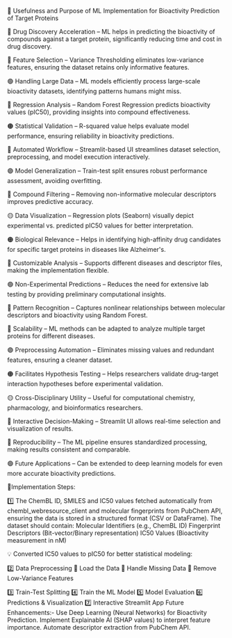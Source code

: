 🌟 Usefulness and Purpose of ML Implementation for Bioactivity Prediction of Target Proteins

🔹 Drug Discovery Acceleration – ML helps in predicting the bioactivity of compounds against a target protein, significantly reducing time and cost in drug discovery.

🔸 Feature Selection – Variance Thresholding eliminates low-variance features, ensuring the dataset retains only informative features.

🟢 Handling Large Data – ML models efficiently process large-scale bioactivity datasets, identifying patterns humans might miss.

🔵 Regression Analysis – Random Forest Regression predicts bioactivity values (pIC50), providing insights into compound effectiveness.

🟠 Statistical Validation – R-squared value helps evaluate model performance, ensuring reliability in bioactivity predictions.

🔻 Automated Workflow – Streamlit-based UI streamlines dataset selection, preprocessing, and model execution interactively.

🟣 Model Generalization – Train-test split ensures robust performance assessment, avoiding overfitting.

🔵 Compound Filtering – Removing non-informative molecular descriptors improves predictive accuracy.

🟡 Data Visualization – Regression plots (Seaborn) visually depict experimental vs. predicted pIC50 values for better interpretation.

🟠 Biological Relevance – Helps in identifying high-affinity drug candidates for specific target proteins in diseases like Alzheimer's.

🔹 Customizable Analysis – Supports different diseases and descriptor files, making the implementation flexible.

🟢 Non-Experimental Predictions – Reduces the need for extensive lab testing by providing preliminary computational insights.

🔻 Pattern Recognition – Captures nonlinear relationships between molecular descriptors and bioactivity using Random Forest.

🔸 Scalability – ML methods can be adapted to analyze multiple target proteins for different diseases.

🟣 Preprocessing Automation – Eliminates missing values and redundant features, ensuring a cleaner dataset.

🟠 Facilitates Hypothesis Testing – Helps researchers validate drug-target interaction hypotheses before experimental validation.

🟡 Cross-Disciplinary Utility – Useful for computational chemistry, pharmacology, and bioinformatics researchers.

🔵 Interactive Decision-Making – Streamlit UI allows real-time selection and visualization of results.

🔹 Reproducibility – The ML pipeline ensures standardized processing, making results consistent and comparable.

🟢 Future Applications – Can be extended to deep learning models for even more accurate bioactivity predictions.

🌟Implementation Steps:

1️⃣ The ChemBL ID, SMILES and IC50 values fetched automatically from chembl_webresource_client and molecular fingerprints from PubChem API, ensuring the data is stored in a structured format (CSV or DataFrame). The dataset should contain:
		Molecular Identifiers (e.g., ChemBL ID)
		Fingerprint Descriptors (Bit-vector/Binary representation)
		IC50 Values (Bioactivity measurement in nM)

💡 Converted IC50 values to pIC50 for better statistical modeling:

2️⃣ Data Preprocessing
🔹 Load the Data
🔹 Handle Missing Data
🔹 Remove Low-Variance Features

3️⃣ Train-Test Splitting
4️⃣ Train the ML Model
5️⃣ Model Evaluation
6️⃣ Predictions & Visualization
7️⃣ Interactive Streamlit App
Future Enhancements:-
	Use Deep Learning (Neural Networks) for Bioactivity Prediction.
	Implement Explainable AI (SHAP values) to interpret feature importance.
	Automate descriptor extraction from PubChem API.
